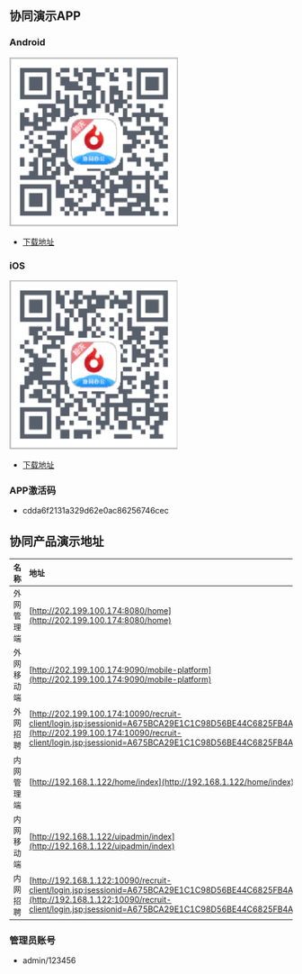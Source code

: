 
## 协同演示APP

### Android
![Android](./Yellow-Page/xt-android.png)
* [下载地址](https://www.pgyer.com/TniF)

### iOS
![iOS](./Yellow-Page/xt-ios.png)
* [下载地址](https://www.pgyer.com/RNv8)

### APP激活码
* cdda6f2131a329d62e0ac86256746cec

## 协同产品演示地址

|**名称**|**地址**|**账号**|
|:-------|:--|:--|
|外网管理端 |[http://202.199.100.174:8080/home](http://202.199.100.174:8080/home)|197408001/123456|
|外网移动端 |[http://202.199.100.174:9090/mobile-platform](http://202.199.100.174:9090/mobile-platform)|197408001/123456|
|外网招聘   |[http://202.199.100.174:10090/recruit-client/login.jsp;jsessionid=A675BCA29E1C1C98D56BE44C6825FB4A](http://202.199.100.174:10090/recruit-client/login.jsp;jsessionid=A675BCA29E1C1C98D56BE44C6825FB4A)|197408001/123456|
|内网管理端 |[http://192.168.1.122/home/index](http://192.168.1.122/home/index)|197408001/123456|
|内网移动端 |[http://192.168.1.122/uipadmin/index](http://192.168.1.122/uipadmin/index)|197408001/123456|
|内网招聘   |[http://192.168.1.122:10090/recruit-client/login.jsp;jsessionid=A675BCA29E1C1C98D56BE44C6825FB4A](http://192.168.1.122:10090/recruit-client/login.jsp;jsessionid=A675BCA29E1C1C98D56BE44C6825FB4A)|197408001/123456|

### 管理员账号 
* admin/123456

